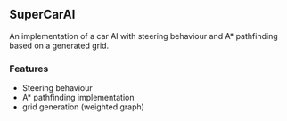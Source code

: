 ## SuperCarAI
An implementation of a car AI with steering behaviour and A* pathfinding based on a generated grid.
### Features
- Steering behaviour
- A* pathfinding implementation
- grid generation (weighted graph)
